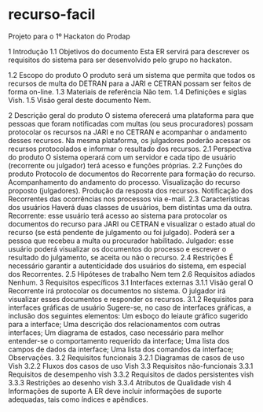 # recurso-facil
Projeto para o 1º Hackaton do Prodap

1 Introdução
1.1 Objetivos do documento
Esta ER servirá para descrever os requisitos do sistema para ser desenvolvido pelo grupo no hackaton.

1.2 Escopo do produto
O produto será um sistema que permita que todos os recursos de multa do DETRAN para a JARI e CETRAN possam ser feitos de forma on-line.
1.3 Materiais de referência
Não tem.
1.4 Definições e siglas
Vish.
1.5 Visão geral deste documento
Nem.

2 Descrição geral do produto
O sistema oferecerá uma plataforma para que pessoas que foram notificadas com multas (ou seus procuradores) possam protocolar os recursos na JARI e no CETRAN e acompanhar o andamento desses recursos. Na mesma plataforma, os julgadores poderão acessar os recursos protocolados e informar o resultado dos recursos.
2.1 Perspectiva do produto
O sistema operará com um servidor e cada tipo de usuário (recorrente ou julgador) terá acesso e funções próprias.
2.2 Funções do produto
Protocolo de documentos do Recorrente para formação do recurso.
Acompanhamento do andamento do processo.
Visualização do recurso proposto (julgadores).
Produção da resposta dos recursos.
Notificação dos Recorrentes das ocorrências nos processos via e-mail.
2.3 Características dos usuários
Haverá duas classes de usuários, bem distintas uma da outra.
Recorrente: esse usuário terá acesso ao sistema para protocolar os documentos do recurso para JARI ou CETRAN e visualizar o estado atual do recurso (se está pendente de julgamento ou foi julgado). Poderá ser a pessoa que recebeu a multa ou procurador habilitado.
Julgador: esse usuário poderá visualizar os documentos do processo e escrever o resultado do julgamento, se aceita ou não o recurso.
2.4 Restrições
É necessário garantir a autenticidade dos usuários do sistema, em especial dos Recorrentes.
2.5 Hipóteses de trabalho
Nem tem
2.6 Requisitos adiados
Nenhum.
3 Requisitos específicos
3.1 Interfaces externas
3.1.1 Visão geral
O Recorrente irá protocolar os documentos no sistema. O julgador irá visualizar esses documentos e responder os recursos.
3.1.2 Requisitos para interfaces gráficas de usuário
Sugere-se, no caso de interfaces gráficas, a inclusão dos seguintes elementos:
Um esboço do leiaute gráfico sugerido para a interface;
Uma descrição dos relacionamentos com outras interfaces;
Um diagrama de estados, caso necessário para melhor entender-se o comportamento requerido da interface;
Uma lista dos campos de dados da interface;
Uma lista dos comandos da interface;
Observações.
3.2 Requisitos funcionais
3.2.1 Diagramas de casos de uso
Vish
3.2.2 Fluxos dos casos de uso
Vish
3.3 Requisitos não-funcionais
3.3.1 Requisitos de desempenho
vish
3.3.2 Requisitos de dados persistentes
vish
3.3.3 Restrições ao desenho
vish
3.3.4 Atributos de Qualidade
vish
4 Informações de suporte
A ER deve incluir informações de suporte adequadas, tais como índices e apêndices. 
